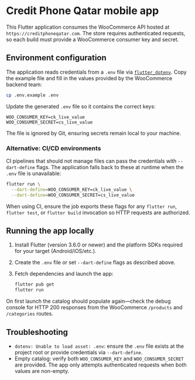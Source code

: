 # Credit Phone Qatar mobile app

This Flutter application consumes the WooCommerce API hosted at
`https://creditphoneqatar.com`. The store requires authenticated requests, so
each build must provide a WooCommerce consumer key and secret.

## Environment configuration

The application reads credentials from a `.env` file via
[`flutter_dotenv`](https://pub.dev/packages/flutter_dotenv). Copy the example
file and fill in the values provided by the WooCommerce backend team:

```bash
cp .env.example .env
```

Update the generated `.env` file so it contains the correct keys:

```text
WOO_CONSUMER_KEY=ck_live_value
WOO_CONSUMER_SECRET=cs_live_value
```

The file is ignored by Git, ensuring secrets remain local to your machine.

### Alternative: CI/CD environments

CI pipelines that should not manage files can pass the credentials with
`--dart-define` flags. The application falls back to these at runtime when the
`.env` file is unavailable:

```bash
flutter run \
  --dart-define=WOO_CONSUMER_KEY=ck_live_value \
  --dart-define=WOO_CONSUMER_SECRET=cs_live_value
```

When using CI, ensure the job exports these flags for any `flutter run`,
`flutter test`, or `flutter build` invocation so HTTP requests are authorized.

## Running the app locally

1. Install Flutter (version 3.6.0 or newer) and the platform SDKs required for
   your target (Android/iOS/etc.).
2. Create the `.env` file or set `--dart-define` flags as described above.
3. Fetch dependencies and launch the app:

   ```bash
   flutter pub get
   flutter run
   ```

On first launch the catalog should populate again—check the debug console for
HTTP 200 responses from the WooCommerce `/products` and `/categories` routes.

## Troubleshooting

- `dotenv: Unable to load asset: .env`: ensure the `.env` file exists at the
  project root or provide credentials via `--dart-define`.
- Empty catalog: verify both `WOO_CONSUMER_KEY` and `WOO_CONSUMER_SECRET` are
  provided. The app only attempts authenticated requests when both values are
  non-empty.
